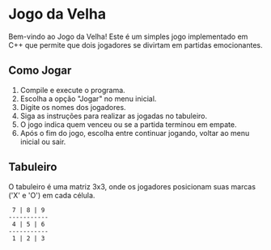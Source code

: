 # Jogo da Velha

Bem-vindo ao Jogo da Velha! Este é um simples jogo implementado em C++ que permite que dois jogadores se divirtam em partidas emocionantes.

## Como Jogar

1. Compile e execute o programa.
2. Escolha a opção "Jogar" no menu inicial.
3. Digite os nomes dos jogadores.
4. Siga as instruções para realizar as jogadas no tabuleiro.
5. O jogo indica quem venceu ou se a partida terminou em empate.
6. Após o fim do jogo, escolha entre continuar jogando, voltar ao menu inicial ou sair.

## Tabuleiro

O tabuleiro é uma matriz 3x3, onde os jogadores posicionam suas marcas ('X' e 'O') em cada célula.

```plaintext
 7 | 8 | 9
-----------
 4 | 5 | 6
-----------
 1 | 2 | 3